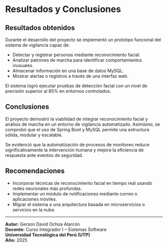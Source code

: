 # Resultados y Conclusiones

## Resultados obtenidos
Durante el desarrollo del proyecto se implementó un prototipo funcional del sistema de vigilancia capaz de:
- Detectar y registrar personas mediante reconocimiento facial.
- Analizar patrones de marcha para identificar comportamientos inusuales.
- Almacenar información en una base de datos MySQL.
- Mostrar alertas o registros a través de una interfaz web.

El sistema logró ejecutar pruebas de detección facial con un nivel de precisión superior al 85% en entornos controlados.

## Conclusiones
El proyecto demostró la viabilidad de integrar reconocimiento facial y análisis de marcha en un entorno de vigilancia automatizado. Asimismo, se comprobó que el uso de Spring Boot y MySQL permite una estructura sólida, modular y escalable.

Se evidenció que la automatización de procesos de monitoreo reduce significativamente la intervención humana y mejora la eficiencia de respuesta ante eventos de seguridad.

## Recomendaciones
- Incorporar técnicas de reconocimiento facial en tiempo real usando redes neuronales más profundas.  
- Implementar un módulo de notificaciones mediante correo o aplicaciones móviles.  
- Migrar el sistema a una arquitectura basada en microservicios o servicios en la nube.  

---

**Autor:** Gerson David Ochoa Alarcón  
**Docente:** Curso Integrador I – Sistemas Software  
**Universidad Tecnológica del Perú (UTP)**  
**Año:** 2025
